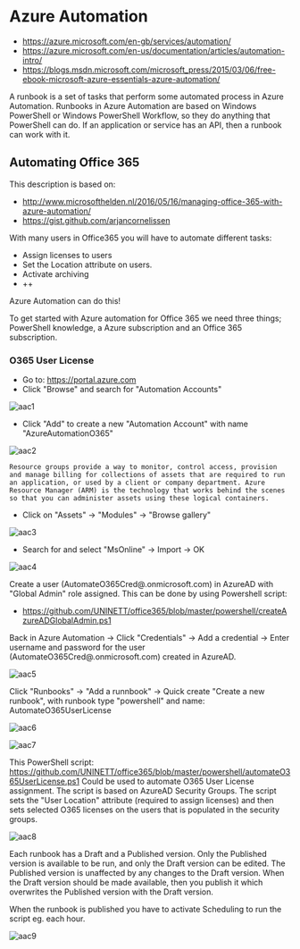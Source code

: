 # Azure Automation #

- https://azure.microsoft.com/en-gb/services/automation/
- https://azure.microsoft.com/en-us/documentation/articles/automation-intro/
- https://blogs.msdn.microsoft.com/microsoft_press/2015/03/06/free-ebook-microsoft-azure-essentials-azure-automation/

A runbook is a set of tasks that perform some automated process in Azure Automation. Runbooks in Azure Automation are based on Windows PowerShell or Windows PowerShell Workflow, so they do anything that PowerShell can do. If an application or service has an API, then a runbook can work with it.

## Automating Office 365 ##

This description is based on:
- http://www.microsofthelden.nl/2016/05/16/managing-office-365-with-azure-automation/ 
- https://gist.github.com/arjancornelissen

With many users in Office365 you will have to automate different tasks:
- Assign licenses to users
- Set the Location attribute on users.
- Activate archiving
- ++

Azure Automation can do this!

To get started with Azure automation for Office 365 we need three things; PowerShell knowledge, a Azure subscription and an Office 365 subscription.

### O365 User License ###

- Go to: https://portal.azure.com
- Click "Browse" and search for "Automation Accounts"

![aac1](pictures/modules/automation_accounts/azureautomation1.JPG)

- Click "Add" to create a new "Automation Account" with name "AzureAutomationO365"

![aac2](pictures/modules/automation_accounts/azureautomation3.JPG)

	Resource groups provide a way to monitor, control access, provision and manage billing for collections of assets that are required to run an application, or used by a client or company department. Azure Resource Manager (ARM) is the technology that works behind the scenes so that you can administer assets using these logical containers.

- Click on "Assets" -> "Modules" -> "Browse gallery"

![aac3](pictures/modules/automation_accounts/azureautomation4.JPG)

- Search for and select "MsOnline" -> Import -> OK

![aac4](pictures/modules/automation_accounts/azureautomation5.JPG)

Create a user (AutomateO365Cred@<tenant>.onmicrosoft.com) in AzureAD with "Global Admin" role assigned. This can be done by using Powershell script:
- https://github.com/UNINETT/office365/blob/master/powershell/createAzureADGlobalAdmin.ps1

Back in Azure Automation -> Click "Credentials" -> Add a credential -> Enter username and password for the user (AutomateO365Cred@<tenant>.onmicrosoft.com) created in AzureAD.

![aac5](pictures/modules/automation_accounts/azureautomation13.JPG)

Click "Runbooks" -> "Add a runnbook" -> Quick create "Create a new runbook", with runbook type "powershell" and name: AutomateO365UserLicense

![aac6](pictures/modules/automation_accounts/azureautomation11.JPG)

![aac7](pictures/modules/automation_accounts/azureautomation12.JPG)

This PowerShell script: https://github.com/UNINETT/office365/blob/master/powershell/automateO365UserLicense.ps1
Could be used to automate O365 User License assignment. The script is based on AzureAD Security Groups. The script sets the "User Location" attribute (required to assign licenses) and then sets selected O365 licenses on the users that is populated in the security groups.

![aac8](pictures/modules/automation_accounts/azureautomation14.JPG)

Each runbook has a Draft and a Published version. Only the Published version is available to be run, and only the Draft version can be edited. The Published version is unaffected by any changes to the Draft version. When the Draft version should be made available, then you publish it which overwrites the Published version with the Draft version.

When the runbook is published you have to activate Scheduling to run the script eg. each hour.

![aac9](pictures/modules/automation_accounts/azureautomation15.JPG)


 






